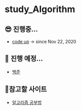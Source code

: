 # study_Algorithm

## 😎 진행중...      
- <a href="https://codeup.kr/problemset.php"> code up</a> -> since Nov 22, 2020     

## 🤩 진행 예정...
- <a href="https://www.acmicpc.net/problem/tags"> 백준</a>
      
## 🧐참고할 사이트   
- <a href="https://gmlwjd9405.github.io/2018/05/14/how-to-study-algorithms.html">알고리즘 공부법</a>
